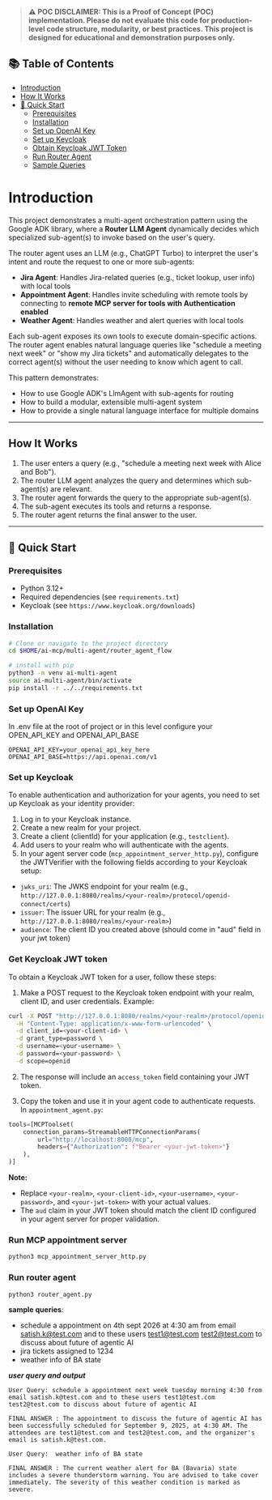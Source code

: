> **⚠️ POC DISCLAIMER: This is a Proof of Concept (POC) implementation. Please do not evaluate this code for production-level code structure, modularity, or best practices. This project is designed for educational and demonstration purposes only.**

## 📚 Table of Contents

- [Introduction](#introduction)
- [How It Works](#how-it-works)
- [🚀 Quick Start](#-quick-start)
  - [Prerequisites](#prerequisites)
  - [Installation](#installation)
  - [Set up OpenAI Key](#set-up-openai-key)
  - [Set up Keycloak](#set-up-keycloak)
  - [Obtain Keycloak JWT Token](#obtain-keycloak-jwt-token)
  - [Run Router Agent](#run-router-agent)
  - [Sample Queries](#sample-queries)


# Introduction

This project demonstrates a multi-agent orchestration pattern using the Google ADK library, where a **Router LLM Agent** dynamically decides which specialized sub-agent(s) to invoke based on the user's query.

The router agent uses an LLM (e.g., ChatGPT Turbo) to interpret the user's intent and route the request to one or more sub-agents:

- **Jira Agent**: Handles Jira-related queries (e.g., ticket lookup, user info) with local tools
- **Appointment Agent**: Handles invite scheduling with remote tools by connecting to **remote MCP server for tools with Authentication enabled**
- **Weather Agent**: Handles weather and alert queries with local tools

Each sub-agent exposes its own tools to execute domain-specific actions. The router agent enables natural language queries like "schedule a meeting next week" or "show my Jira tickets" and automatically delegates to the correct agent(s) without the user needing to know which agent to call.

This pattern demonstrates:
- How to use Google ADK's LlmAgent with sub-agents for routing
- How to build a modular, extensible multi-agent system
- How to provide a single natural language interface for multiple domains

---

## How It Works

1. The user enters a query (e.g., "schedule a meeting next week with Alice and Bob").
2. The router LLM agent analyzes the query and determines which sub-agent(s) are relevant.
3. The router agent forwards the query to the appropriate sub-agent(s).
4. The sub-agent executes its tools and returns a response.
5. The router agent returns the final answer to the user.

---


## 🚀 Quick Start

### Prerequisites

- Python 3.12+
- Required dependencies (see `requirements.txt`)
- Keycloak (see `https://www.keycloak.org/downloads`)

### Installation 

```bash
# Clone or navigate to the project directory
cd $HOME/ai-mcp/multi-agent/router_agent_flow

# install with pip
python3 -m venv ai-multi-agent
source ai-multi-agent/bin/activate
pip install -r ../../requirements.txt

```

### Set up OpenAI Key
In .env file at the root of project or in this level configure your OPEN_API_KEY and OPENAI_API_BASE
```
OPENAI_API_KEY=your_openai_api_key_here
OPENAI_API_BASE=https://api.openai.com/v1
```

### Set up Keycloak

To enable authentication and authorization for your agents, you need to set up Keycloak as your identity provider:

1. Log in to your Keycloak instance.
2. Create a new realm for your project.
3. Create a client (clientId) for your application (e.g., `testclient`).
4. Add users to your realm who will authenticate with the agents.
5. In your agent server code (`mcp_appointment_server_http.py`), configure the JWTVerifier with the following fields according to your Keycloak setup:
  - `jwks_uri`: The JWKS endpoint for your realm (e.g., `http://127.0.0.1:8080/realms/<your-realm>/protocol/openid-connect/certs`)
  - `issuer`: The issuer URL for your realm (e.g., `http://127.0.0.1:8080/realms/<your-realm>`)
  - `audience`: The client ID you created above (should come in "aud" field in your jwt token)

### Get Keycloak JWT token 

To obtain a Keycloak JWT token for a user, follow these steps:

1. Make a POST request to the Keycloak token endpoint with your realm, client ID, and user credentials. Example:

```bash
curl -X POST "http://127.0.0.1:8080/realms/<your-realm>/protocol/openid-connect/token" \
  -H "Content-Type: application/x-www-form-urlencoded" \
  -d client_id=<your-client-id> \
  -d grant_type=password \
  -d username=<your-username> \
  -d password=<your-password> \
  -d scope=openid
```

2. The response will include an `access_token` field containing your JWT token.

3. Copy the token and use it in your agent code to authenticate requests. In `appointment_agent.py`:

```python
tools=[MCPToolset(
    connection_params=StreamableHTTPConnectionParams(
        url="http://localhost:8000/mcp",
        headers={"Authorization": f"Bearer <your-jwt-token>"}
    ),
)]
```

**Note:**
- Replace `<your-realm>`, `<your-client-id>`, `<your-username>`, `<your-password>`, and `<your-jwt-token>` with your actual values.
- The `aud` claim in your JWT token should match the client ID configured in your agent server for proper validation.


### Run MCP appointment server

```bash
python3 mcp_appointment_server_http.py
```

### Run router agent

```bash
python3 router_agent.py
```

**sample queries**:
- schedule a appointment on 4th sept 2026 at 4:30 am  from email satish.k@test.com and to these users test1@test.com test2@test.com to discuss about future of agentic AI
- jira tickets assigned to 1234
- weather info of BA state

***user query and output***
```
User Query: schedule a appointment next week tuesday morning 4:30 from email satish.k@test.com and to these users test1@test.com test2@test.com to discuss about future of agentic AI

FINAL ANSWER : The appointment to discuss the future of agentic AI has been successfully scheduled for September 9, 2025, at 4:30 AM. The attendees are test1@test.com and test2@test.com, and the organizer's email is satish.k@test.com.

User Query:  weather info of BA state

FINAL ANSWER : The current weather alert for BA (Bavaria) state includes a severe thunderstorm warning. You are advised to take cover immediately. The severity of this weather condition is marked as severe.

```
